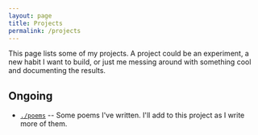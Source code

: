 ```yaml
---
layout: page
title: Projects
permalink: /projects
---
```


This page lists some of my projects. A project could be an experiment, a new habit I want to build, or just me messing around with something cool and documenting the results.

## Ongoing

- [`./poems`](/projects/poems) --
  Some poems I've written. I'll add to this project as I write more of them.
